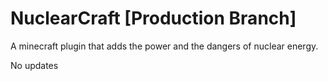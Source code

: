 # NuclearCraft [Production Branch]
A minecraft plugin that adds the power and the dangers of nuclear energy.


No updates
